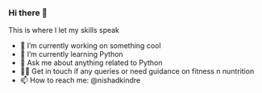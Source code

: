 ### Hi there 👋
This is where I let my skills speak

- 🔭 I’m currently working on something cool
- 🌱 I’m currently learning Python
- 💬 Ask me about anything related to Python
- 🏋️‍♀️ Get in touch if any queries or need guidance on fitness n nuntrition
- 📫 How to reach me: @nishadkindre
<!--
**nishadkindre/nishadkindre** is a ✨ _special_ ✨ repository because its `README.md` (this file) appears on your GitHub profile.

Here are some ideas to get you started:

- 🔭 I’m currently working on something cool
- 🌱 I’m currently learning Python
- 👯 I’m looking to collaborate on ...
- 🤔 I’m looking for help with ...
- 💬 Ask me about anything related to Python
- 🏋️‍♀️ Get in touch if any queries or need guidance on fitness n nuntrition
- 📫 How to reach me: @nishadkindre
- ⚡ Fun fact: 
-->
